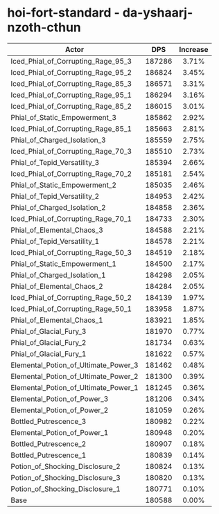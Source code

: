 # hoi-fort-standard - da-yshaarj-nzoth-cthun
| Actor | DPS | Increase |
|---|:---:|:---:|
|Iced_Phial_of_Corrupting_Rage_95_3|187286|3.71%|
|Iced_Phial_of_Corrupting_Rage_95_2|186824|3.45%|
|Iced_Phial_of_Corrupting_Rage_85_3|186571|3.31%|
|Iced_Phial_of_Corrupting_Rage_95_1|186294|3.16%|
|Iced_Phial_of_Corrupting_Rage_85_2|186015|3.01%|
|Phial_of_Static_Empowerment_3|185862|2.92%|
|Iced_Phial_of_Corrupting_Rage_85_1|185663|2.81%|
|Phial_of_Charged_Isolation_3|185559|2.75%|
|Iced_Phial_of_Corrupting_Rage_70_3|185510|2.73%|
|Phial_of_Tepid_Versatility_3|185394|2.66%|
|Iced_Phial_of_Corrupting_Rage_70_2|185181|2.54%|
|Phial_of_Static_Empowerment_2|185035|2.46%|
|Phial_of_Tepid_Versatility_2|184953|2.42%|
|Phial_of_Charged_Isolation_2|184858|2.36%|
|Iced_Phial_of_Corrupting_Rage_70_1|184733|2.30%|
|Phial_of_Elemental_Chaos_3|184588|2.21%|
|Phial_of_Tepid_Versatility_1|184578|2.21%|
|Iced_Phial_of_Corrupting_Rage_50_3|184519|2.18%|
|Phial_of_Static_Empowerment_1|184500|2.17%|
|Phial_of_Charged_Isolation_1|184298|2.05%|
|Phial_of_Elemental_Chaos_2|184284|2.05%|
|Iced_Phial_of_Corrupting_Rage_50_2|184139|1.97%|
|Iced_Phial_of_Corrupting_Rage_50_1|183958|1.87%|
|Phial_of_Elemental_Chaos_1|183921|1.85%|
|Phial_of_Glacial_Fury_3|181970|0.77%|
|Phial_of_Glacial_Fury_2|181734|0.63%|
|Phial_of_Glacial_Fury_1|181622|0.57%|
|Elemental_Potion_of_Ultimate_Power_3|181462|0.48%|
|Elemental_Potion_of_Ultimate_Power_2|181300|0.39%|
|Elemental_Potion_of_Ultimate_Power_1|181245|0.36%|
|Elemental_Potion_of_Power_3|181206|0.34%|
|Elemental_Potion_of_Power_2|181059|0.26%|
|Bottled_Putrescence_3|180982|0.22%|
|Elemental_Potion_of_Power_1|180948|0.20%|
|Bottled_Putrescence_2|180907|0.18%|
|Bottled_Putrescence_1|180839|0.14%|
|Potion_of_Shocking_Disclosure_2|180824|0.13%|
|Potion_of_Shocking_Disclosure_3|180820|0.13%|
|Potion_of_Shocking_Disclosure_1|180771|0.10%|
|Base|180588|0.00%|
